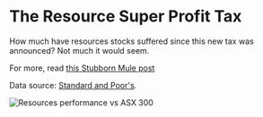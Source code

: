 # The Resource Super Profit Tax
How much have resources stocks suffered since this
new tax was announced? Not much it would seem.

For more, read [this Stubborn Mule post](http://www.stubbornmule.net/2010/05/the-australian-resources-tax/)

Data source: [Standard and Poor's](http://www.standardandpoors.com/indices/sp-asx-all-ordinaries/en/us/?indexId=spaustaordaudto--p-au----).

![Resources performance vs ASX 300](http://github.com/seancarmody/stubborn-mule/blob/master/RSPT/xmm.png "Resource vs ASX 300 since 30 April")

